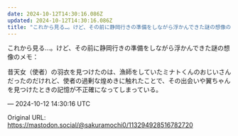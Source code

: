 ```yaml
---
date: 2024-10-12T14:30:16.086Z
updated: 2024-10-12T14:30:16.086Z
title: "これから見る…。けど、その前に静岡行きの準備をしながら浮かんできた謎の想像のメモ[...]"
---
```


<p>これから見る…。けど、その前に静岡行きの準備をしながら浮かんできた謎の想像のメモ：</p><p>昔天女（使者）の羽衣を見つけたのは、漁師をしていたミナトくんのおじいさんだったのだけれど、使者の過剰な煌めきに触れたことで、その出会いや翼ちゃんを見つけたときの記憶が不正確になってしまっている。</p>

&mdash; 2024-10-12 14:30:16 UTC

Original URL: https://mastodon.social/@sakuramochi0/113294928516782720
